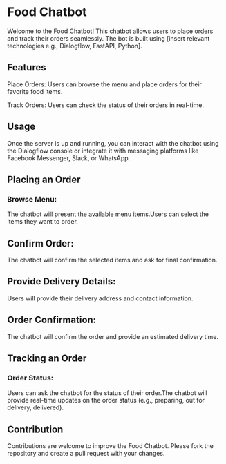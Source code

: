 # Food Chatbot

Welcome to the Food Chatbot! This chatbot allows users to place orders and track their orders seamlessly. The bot is built using [insert relevant technologies e.g., Dialogflow, FastAPI, Python].

## Features

Place Orders: Users can browse the menu and place orders for their favorite food items.

Track Orders: Users can check the status of their orders in real-time.

## Usage

Once the server is up and running, you can interact with the chatbot using the Dialogflow console or integrate it with messaging platforms like Facebook Messenger, Slack, or WhatsApp.

## Placing an Order

### Browse Menu:

The chatbot will present the available menu items.Users can select the items they want to order.

## Confirm Order:

The chatbot will confirm the selected items and ask for final confirmation.

## Provide Delivery Details:

Users will provide their delivery address and contact information.

## Order Confirmation:

The chatbot will confirm the order and provide an estimated delivery time.

## Tracking an Order

### Order Status:

Users can ask the chatbot for the status of their order.The chatbot will provide real-time updates on the order status (e.g., preparing, out for delivery, delivered).

## Contribution

Contributions are welcome to improve the Food Chatbot. Please fork the repository and create a pull request with your changes.
